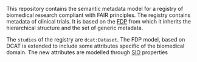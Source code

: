 This repository contains the semantic metadata model for a registry of biomedical research compliant with FAIR principles.
The registry contains metadata of clinical trials. It is based on the [FDP](https://github.com/FAIRDataTeam/FAIRDataPoint-Spec) from which it inherits the hierarchical structure and the set of generic metadata. 

The `studies` of the registry are `dcat:Dataset`. The FDP model, based on DCAT is extended to include some attributes specific of the biomedical domain. The new attributes are modelled through [SIO](https://github.com/MaastrichtU-IDS/semanticscience) properties
